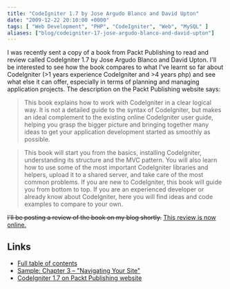 ```yaml
---
title: "CodeIgniter 1.7 by Jose Argudo Blanco and David Upton"
date: "2009-12-22 20:10:00 +0000"
tags: [ "Web Development", "PHP", "CodeIgniter", "Web", "MySQL" ]
aliases: ["blog/codeigniter-17-jose-argudo-blanco-and-david-upton"]
---
```

I was recently sent a copy of a book from Packt Publishing to read and review called CodeIgniter 1.7 by Jose Argudo Blanco and David Upton. I'll be interested to see how the book compares to what I've learnt so far about CodeIgniter (>1 years experience CodeIgniter and >4 years php) and see what else it can offer, especially in terms of planning and managing application projects. The description on the Packt Publishing website says:

<!--more-->

> This book explains how to work with CodeIgniter in a clear logical way. It is not a detailed guide to the syntax of CodeIgniter, but makes an ideal complement to the existing online CodeIgniter user guide, helping you grasp the bigger picture and bringing together many ideas to get your application development started as smoothly as possible.

> This book will start you from the basics, installing CodeIgniter, understanding its structure and the MVC pattern. You will also learn how to use some of the most important CodeIgniter libraries and helpers, upload it to a shared server, and take care of the most common problems. If you are new to CodeIgniter, this book will guide you from bottom to top. If you are an experienced developer or already know about CodeIgniter, here you will find ideas and code examples to compare to your own.

<strike>I'll be posting a review of the book on my blog shortly.</strike> [This review is now online.](/blog/book-review-codeigniter-17-jose-argudo-blanco-and-david-upton-packt-publishing)

## Links

* [Full table of contents](http://www.packtpub.com/article/improve-coding-productivity-with-codeigniter-1-7-table-of-contents)
* [Sample: Chapter 3 – "Navigating Your Site"](http://www.packtpub.com/files/9485-codeigniter-1-7-sample-chapter-3-%20navigating-your-site.pdf)
* [CodeIgniter 1.7 on Packt Publishing website](http://www.packtpub.com/improve-coding-productivity-with-codeigniter-1-7?utm_source=murfitt.net&utm_medium=bookrev&utm_content=blog&utm_campaign=mdb_001828)